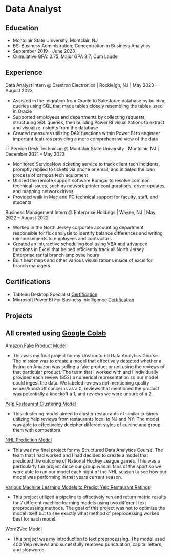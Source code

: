 # Data Analyst

## Education
- Montclair State University, Montclair, NJ
- BS: Business Administration; Concentration in Business Analytics
- September 2019 - June 2023
- Cumulative GPA: 3.75, Major GPA 3.7; Cum Laude

## Experience
Data Analyst Intern @ Crestron Electronics | Rockleigh, NJ | May 2023 – August 2023
- Assisted in the migration from Oracle to Salesforce database by building queries using SQL that made tables closely resembling the tables used in Oracle
- Supported employees and departments by collecting requests, structuring SQL queries, then building Power BI visualizations to extract and visualize insights from the database
- Created measures utilizing DAX functions within Power BI to engineer important features providing a more comprehensive view of the data

IT Service Desk Technician @ Montclair State University | Montclair, NJ | December 2021 – May 2023
- Monitored ServiceNow ticketing service to track client tech incidents, promptly replied to tickets via phone or email, and initiated the loan process of campus tech equipment
- Utilized the remote support software Bomgar to resolve common technical issues, such as network printer configurations, driver updates, and mapping network drives
- Provided walk in Mac and PC technical support for faculty, staff, and students

Business Management Intern @ Enterprise Holdings | Wayne, NJ | May 2022 – August 2022
- Worked in the North Jersey corporate accounting department responsible for flux analysis to identify balance differences and writing reimbursements to employees and contractors
- Created an Interactive scheduling tool using VBA and advanced functions in Excel that helped efficiently track all North Jersey Enterprise rental branch employee hours
- Built heat maps and other various visualizations inside of excel for branch managers

## Certifications
- Tableau Desktop Specialist [Certification](https://www.credly.com/badges/cf4bf743-45dc-409d-8784-00eecaf84855/public_url)
- Microsoft Power BI For Business Intelligence [Certification](https://udemy-certificate.s3.amazonaws.com/pdf/UC-6c9c8345-8352-4e01-b066-a167d1f86920.pdf)

## Projects

## All created using [Google Colab](https://colab.google/)

[Amazon Fake Product Model](/assets/Amazon_Fake_Product_Model.ipynb)
- This was my final project for my Unstructured Data Analytics Course. The mission was to create a model that effectively detected whether a listing on Amazon was selling a fake product or not using the reviews of that particular product. The team that I worked with and I individually provided each review (852) a numerical representation so our model could ingest the data. We labeled reviews not mentioning quality issues/knockoff concerns as a 0, reviews that mentioned the product was potentially a knockoff a 1, and reviews we were unsure of a 2.
    
[Yelp Restaurant Clustering Model](/assets/Clustering_Model.ipynb)
- This clustering model aimed to cluster restaurants of similar cuisines utilizing Yelp reviews from restaurants local to NJ and NY. The model was able to effectiveley decipher different styles of cuisine and group them with competitors.
  
[NHL Prediction Model](/assets/NHL_Prediction_Model.ipynb)
- This was my final project for my Structured Data Analytics Course. The team that I had worked and I had decided to create a model that predicted the outcome of National Hockey League games. This was a particularly fun project since our group was all fans of the sport so we were able to run our model each night of the NHL season to see how our model was performing in that years current season.

[Various Machine Learning Models to Predict Yelp Restaurant Ratings](/assets/Preprocessing+LogisticRegression,SupportVectorMachine,DecisionTree,RandomForest,AdaBoost,NeuralNetwork,NaiveBayes.ipynb)
- This project utilized a pipeline to effectively run and return metric results for 7 different machine learning models using two different text preprocessing methods. The goal of this project was not to optimize the model itself but to see exactly what method of preprocessing worked best for each model.

[Word2Vec Model](/assets/Word2Vec_Model.ipynb)
- This project was my introduction to text preprocessing. The model used 400 Yelp reviews and sucessfully removed punctuation, capital letters, and stopwords.
